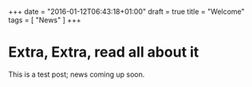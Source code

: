 +++
date = "2016-01-12T06:43:18+01:00"
draft = true
title = "Welcome"
tags = [ "News" ]
+++

# Extra, Extra, read all about it

This is a test post; news coming up soon.